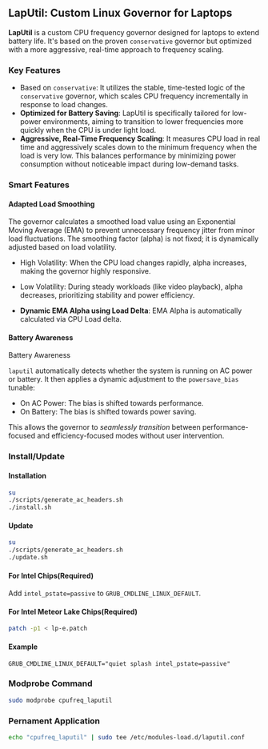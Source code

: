 ## LapUtil: Custom Linux Governor for Laptops

**LapUtil** is a custom CPU frequency governor designed for laptops to extend battery life. It's based on the proven `conservative` governor but optimized with a more aggressive, real-time approach to frequency scaling.

### Key Features
- Based on `conservative`: It utilizes the stable, time-tested logic of the `conservative` governor, which scales CPU frequency incrementally in response to load changes.
- **Optimized for Battery Saving**: LapUtil is specifically tailored for low-power environments, aiming to transition to lower frequencies more quickly when the CPU is under light load.
- **Aggressive, Real-Time Frequency Scaling**: It measures CPU load in real time and aggressively scales down to the minimum frequency when the load is very low. This balances performance by minimizing power consumption without noticeable impact during low-demand tasks.
### Smart Features
#### Adapted Load Smoothing
The governor calculates a smoothed load value using an Exponential Moving Average (EMA) to prevent unnecessary frequency jitter from minor load fluctuations. The smoothing factor (alpha) is not fixed; it is dynamically adjusted based on load volatility.

- High Volatility: When the CPU load changes rapidly, alpha increases, making the governor highly responsive.

- Low Volatility: During steady workloads (like video playback), alpha decreases, prioritizing stability and power efficiency.
- **Dynamic EMA Alpha using Load Delta**: EMA Alpha is automatically calculated via CPU Load delta. 
#### Battery Awareness
Battery Awareness

`laputil` automatically detects whether the system is running on AC power or battery. It then applies a dynamic adjustment to the `powersave_bias` tunable:

- On AC Power: The bias is shifted towards performance.
- On Battery: The bias is shifted towards power saving.

This allows the governor to *seamlessly transition* between performance-focused and efficiency-focused modes without user intervention.
### Install/Update

#### Installation

```bash
su
./scripts/generate_ac_headers.sh
./install.sh
```

#### Update
```bash
su
./scripts/generate_ac_headers.sh
./update.sh
```

#### For Intel Chips(Required)
Add `intel_pstate=passive` to `GRUB_CMDLINE_LINUX_DEFAULT`.
#### For Intel Meteor Lake Chips(Required)
```bash
patch -p1 < lp-e.patch
```

#### Example
`GRUB_CMDLINE_LINUX_DEFAULT="quiet splash intel_pstate=passive"`

### Modprobe Command
```bash
sudo modprobe cpufreq_laputil
```

### Pernament Application
```bash
echo "cpufreq_laputil" | sudo tee /etc/modules-load.d/laputil.conf
```
